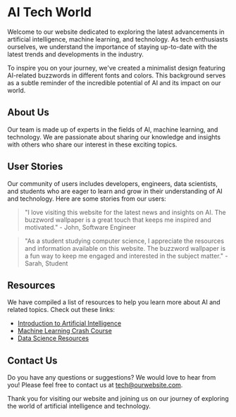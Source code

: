 <!--font:Cinzel Decorative-->

# AI Tech World

Welcome to our website dedicated to exploring the latest advancements in artificial intelligence, machine learning, and technology. As tech enthusiasts ourselves, we understand the importance of staying up-to-date with the latest trends and developments in the industry.

To inspire you on your journey, we've created a minimalist design featuring AI-related buzzwords in different fonts and colors. This background serves as a subtle reminder of the incredible potential of AI and its impact on our world.

## About Us
Our team is made up of experts in the fields of AI, machine learning, and technology. We are passionate about sharing our knowledge and insights with others who share our interest in these exciting topics.

## User Stories
Our community of users includes developers, engineers, data scientists, and students who are eager to learn and grow in their understanding of AI and technology. Here are some stories from our users:

> "I love visiting this website for the latest news and insights on AI. The buzzword wallpaper is a great touch that keeps me inspired and motivated." - John, Software Engineer

> "As a student studying computer science, I appreciate the resources and information available on this website. The buzzword wallpaper is a fun way to keep me engaged and interested in the subject matter." - Sarah, Student

## Resources
We have compiled a list of resources to help you learn more about AI and related topics. Check out these links:

- [Introduction to Artificial Intelligence](#intro-to-ai)
- [Machine Learning Crash Course](#ml-crash-course)
- [Data Science Resources](#data-science)

## Contact Us
Do you have any questions or suggestions? We would love to hear from you! Please feel free to contact us at [tech@ourwebsite.com](mailto:tech@ourwebsite.com).

Thank you for visiting our website and joining us on our journey of exploring the world of artificial intelligence and technology.

<!--

Write me content for website with wallpaper which alt text is:

"A minimalist design featuring AI-related buzzwords in different fonts and colors"

The name/title of the page should not be 1:1 copy of the alt text but rather a real content of the website which is using this wallpaper.

- Use markdown format 
- Start with heading
- Heading should be short and concise
- The content should look like a real website 
- The website should not be about the wallpaper, wallpaper is just a related background
- Heading should be contain work "wallpaper" or "background"
- Include real sections like references, contact, user stories, etc. use things relevant to the page purpose.
- Feel free to use structure like headings, bullets, numbering, blockquotes, paragraphs, horizontal lines, etc.
- You can use formatting like bold or _italic_
- You can include UTF-8 emojis
- Links should be only #hash anchors (and you can refer to the document itself)
- Do not include images


---


# AI Buzzwords Wallpaper for Tech Enthusiasts

Welcome to our website dedicated to all things tech! Our minimalist design featuring AI-related buzzwords in different fonts and colors is the perfect background to inspire your next project. 

## About Us
We are a team of tech enthusiasts who love to explore the latest advancements in artificial intelligence, machine learning, and data science. Our goal is to provide you with valuable insights and resources to help you stay up-to-date with the latest trends in the industry.

## User Stories
Our community of users includes developers, engineers, data scientists, and students who are passionate about technology. Here are some stories from our users:

> "I love using this wallpaper as my desktop background. It reminds me of all the exciting possibilities that AI can bring to our world." - John, Software Engineer

> "As a student studying computer science, I find this wallpaper both inspiring and informative. It's a great way to learn new buzzwords and concepts in AI." - Sarah, Student

## Resources
We have compiled a list of resources to help you learn more about AI and related topics. Check out these links:

- [Introduction to Artificial Intelligence](#intro-to-ai)
- [Machine Learning Crash Course](#ml-crash-course)
- [Data Science Resources](#data-science)

## Contact Us
Do you have any questions or suggestions? We would love to hear from you! Please feel free to contact us at [tech@ourwebsite.com](mailto:tech@ourwebsite.com).

Thank you for visiting our website and we hope you enjoy our AI buzzwords wallpaper!


---


Heading should not include word "wallpaper". The website should not be about the wallpaper itself, wallpaper is just a related background, rewrite whole content.


---


# Exploring the World of Artificial Intelligence and Technology

Welcome to our website dedicated to exploring the latest advancements in artificial intelligence, machine learning, and technology. As tech enthusiasts ourselves, we understand the importance of staying up-to-date with the latest trends and developments in the industry.

To inspire you on your journey, we've created a minimalist design featuring AI-related buzzwords in different fonts and colors. This background serves as a subtle reminder of the incredible potential of AI and its impact on our world.

## About Us
Our team is made up of experts in the fields of AI, machine learning, and technology. We are passionate about sharing our knowledge and insights with others who share our interest in these exciting topics.

## User Stories
Our community of users includes developers, engineers, data scientists, and students who are eager to learn and grow in their understanding of AI and technology. Here are some stories from our users:

> "I love visiting this website for the latest news and insights on AI. The buzzword wallpaper is a great touch that keeps me inspired and motivated." - John, Software Engineer

> "As a student studying computer science, I appreciate the resources and information available on this website. The buzzword wallpaper is a fun way to keep me engaged and interested in the subject matter." - Sarah, Student

## Resources
We have compiled a list of resources to help you learn more about AI and related topics. Check out these links:

- [Introduction to Artificial Intelligence](#intro-to-ai)
- [Machine Learning Crash Course](#ml-crash-course)
- [Data Science Resources](#data-science)

## Contact Us
Do you have any questions or suggestions? We would love to hear from you! Please feel free to contact us at [tech@ourwebsite.com](mailto:tech@ourwebsite.com).

Thank you for visiting our website and joining us on our journey of exploring the world of artificial intelligence and technology.

-->
